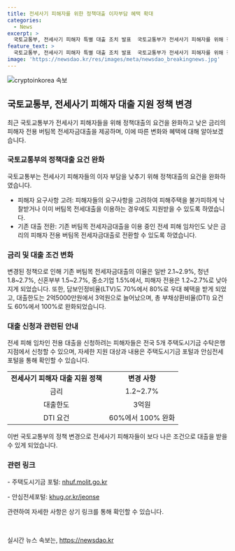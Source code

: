 ```yaml
---
title: 전세사기 피해자를 위한 정책대출 이자부담 혜택 확대
categories:
  - News
excerpt: >
  국토교통부, 전세사기 피해자 특별 대출 조치 발표  국토교통부가 전세사기 피해자를 위해 정책대출 요건을 완화하는 조치를 발표했다. 이로써 피해자들은 낮은 이자 부담으로 버팀목 전세자금대출을 이용할 수 있으며, 주거 안정을 위한 다양한 혜택을 받을 수 있다. 디딤돌 구입자금대출의 생애최초 혜택 확대와 대출한도, 담보인정비율(LTV), 총 부채상환비율(DTI) 등에 대한 우대 혜택이 주어졌으며, 자세한 내용은 주택도시기금 포털과 안심전세포털을 통해 확인 가능하다.
feature_text: >
  국토교통부, 전세사기 피해자 특별 대출 조치 발표  국토교통부가 전세사기 피해자를 위해 정책대출 요건을 완화하는 조치를 발표했다. 이로써 피해자들은 낮은 이자 부담으로 버팀목 전세자금대출을 이용할 수 있으며, 주거 안정을 위한 다양한 혜택을 받을 수 있다. 디딤돌 구입자금대출의 생애최초 혜택 확대와 대출한도, 담보인정비율(LTV), 총 부채상환비율(DTI) 등에 대한 우대 혜택이 주어졌으며, 자세한 내용은 주택도시기금 포털과 안심전세포털을 통해 확인 가능하다.
image: 'https://newsdao.kr/res/images/meta/newsdao_breakingnews.jpg'
---
```


<p><img src="https://newsdao.kr/res/images/meta/newsdao_breakingnews.jpg" alt="cryptoinkorea 속보" /></p>

<h2 data-ke-size="size26">국토교통부, 전세사기 피해자 대출 지원 정책 변경</h2>

<p data-ke-size="size16">최근 국토교통부가 전세사기 피해자들을 위해 정책대출의 요건을 완화하고 낮은 금리의 피해자 전용 버팀목 전세자금대출을 제공하며, 이에 따른 변화와 혜택에 대해 알아보겠습니다.</p>

<h3>국토교통부의 정책대출 요건 완화</h3>

<p data-ke-size="size16">국토교통부는 전세사기 피해자들의 이자 부담을 낮추기 위해 정책대출의 요건을 완화하였습니다.</p>

<ul>
<li>피해자 요구사항 고려: 피해자들의 요구사항을 고려하여 피해주택을 불가피하게 낙찰받거나 이미 버팀목 전세대출을 이용하는 경우에도 지원받을 수 있도록 하였습니다.</li>
<li>기존 대출 전환: 기존 버팀목 전세자금대출을 이용 중인 전세 피해 임차인도 낮은 금리의 피해자 전용 버팀목 전세자금대출로 전환할 수 있도록 하였습니다.</li>
</ul>

<h3>금리 및 대출 조건 변화</h3>

<p data-ke-size="size16">변경된 정책으로 인해 기존 버팀목 전세자금대출의 이율은 일반 2.1~2.9%, 청년 1.8~2.7%, 신혼부부 1.5~2.7%, 중소기업 1.5%에서, 피해자 전용은 1.2~2.7%로 낮아지게 되었습니다. 또한, 담보인정비율(LTV)도 70%에서 80%로 우대 혜택을 받게 되었고, 대출한도는 2억5000만원에서 3억원으로 늘어났으며, 총 부채상환비율(DTI) 요건도 60%에서 100%로 완화되었습니다.</p>

<h3>대출 신청과 관련된 안내</h3>

<p data-ke-size="size16">전세 피해 임차인 전용 대출을 신청하려는 피해자들은 전국 5개 주택도시기금 수탁은행 지점에서 신청할 수 있으며, 자세한 지원 대상과 내용은 주택도시기금 포털과 안심전세포털을 통해 확인할 수 있습니다.</p>

<table>
<tbody>
<tr>
<td style="text-align: center; height: 17px;"><b>전세사기 피해자 대출 지원 정책</b></td>
<td style="text-align: center; height: 17px;"><b>변경 사항</b></td>
</tr>
<tr>
<td style="text-align: center; height: 17px;">금리</td>
<td style="text-align: center; height: 17px;">1.2~2.7%</td>
</tr>
<tr>
<td style="text-align: center; height: 17px;">대출한도</td>
<td style="text-align: center; height: 17px;">3억원</td>
</tr>
<tr>
<td style="text-align: center; height: 17px;">DTI 요건</td>
<td style="text-align: center; height: 17px;">60%에서 100% 완화</td>
</tr>
</tbody>
</table>

<p data-ke-size="size16">이번 국토교통부의 정책 변경으로 전세사기 피해자들이 보다 나은 조건으로 대출을 받을 수 있게 되었습니다.</p>

<h3>관련 링크</h3>

<p data-ke-size="size16">- 주택도시기금 포털: <a href="https://nhuf.molit.go.kr">nhuf.molit.go.kr</a></p>

<p data-ke-size="size16">- 안심전세포털: <a href="https://khug.or.kr/jeonse">khug.or.kr/jeonse</a></p>

<p data-ke-size="size16">관련하여 자세한 사항은 상기 링크를 통해 확인할 수 있습니다.</p>

<p data-ke-size="size16">&nbsp;</p>
실시간 뉴스 속보는, <a href="https://newsdao.kr" rel="dofollow">https://newsdao.kr</a>


